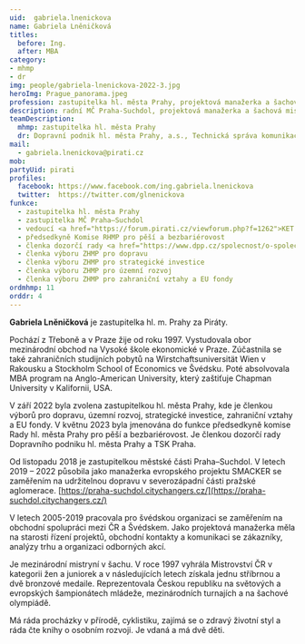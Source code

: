 ```yaml
---
uid:  gabriela.lnenickova
name: Gabriela Lněničková
titles:
  before: Ing.
  after: MBA
category: 
- mhmp
- dr
img: people/gabriela-lnenickova-2022-3.jpg
heroImg: Prague_panorama.jpeg
profession: zastupitelka hl. města Prahy, projektová manažerka a šachová mistryně
description: radní MČ Praha-Suchdol, projektová manažerka a šachová mistryně
teamDescription:
  mhmp: zastupitelka hl. města Prahy
  dr: Dopravní podnik hl. města Prahy, a.s., Technická správa komunikací a.s.
mail:
  - gabriela.lnenickova@pirati.cz
mob:	
partyUid: pirati		 
profiles:    
  facebook: https://www.facebook.com/ing.gabriela.lnenickova    
  twitter:  https://twitter.com/glnenickova		  
funkce:
  - zastupitelka hl. města Prahy
  - zastupitelka MČ Praha–Suchdol
  - vedoucí <a href="https://forum.pirati.cz/viewforum.php?f=1262">KET Doprava</a>
  - předsedkyně Komise RHMP pro pěší a bezbariérovost
  - členka dozorčí rady <a href="https://www.dpp.cz/spolecnost/o-spolecnosti/organizacni-struktura">Dopravního podniku hl. města Prahy</a>
  - členka výboru ZHMP pro dopravu
  - členka výboru ZHMP pro strategické investice
  - členka výboru ZHMP pro územní rozvoj
  - členka výboru ZHMP pro zahraniční vztahy a EU fondy
ordmhmp: 11
orddr: 4
---
```


**Gabriela Lněničková** je zastupitelka hl. m. Prahy za Piráty. 

Pochází z Třeboně a v Praze žije od roku 1997. Vystudovala obor mezinárodní obchod na Vysoké škole ekonomické v Praze. Zúčastnila se také zahraničních studijních pobytů na Wirstchaftsuniversität Wien v Rakousku a Stockholm School of Economics ve Švédsku. Poté absolvovala MBA program na Anglo-American University, který zaštiťuje Chapman University v Kalifornii, USA.

V září 2022 byla zvolena zastupitelkou hl. města Prahy, kde je členkou výborů pro dopravu, územní rozvoj, strategické investice, zahraniční vztahy a EU fondy. V květnu 2023 byla jmenována do funkce předsedkyně komise Rady hl. města Prahy pro pěší a bezbariérovost. Je členkou dozorčí rady Dopravního podniku hl. města Prahy a TSK Praha.

Od listopadu 2018 je zastupitelkou městské části Praha–Suchdol. V letech 2019 – 2022 působila jako manažerka evropského projektu SMACKER se zaměřením na udržitelnou dopravu v severozápadní části pražské aglomerace. [https://praha-suchdol.citychangers.cz/](https://praha-suchdol.citychangers.cz/)

V letech 2005-2019 pracovala pro švédskou organizaci se zaměřením na obchodní spolupráci mezi ČR a Švédskem. Jako projektová manažerka měla na starosti řízení projektů, obchodní kontakty a komunikaci se zákazníky, analýzy trhu a organizaci odborných akcí.

Je mezinárodní mistryní v šachu. V roce 1997 vyhrála Mistrovství ČR v kategorii žen a juniorek a v následujících letech získala jednu stříbrnou a dvě bronzové medaile. Reprezentovala Českou republiku na světových a evropských šampionátech mládeže, mezinárodních turnajích a na šachové olympiádě.

Má ráda procházky v přírodě, cyklistiku, zajímá se o zdravý životní styl a ráda čte knihy o osobním rozvoji. Je vdaná a má dvě děti.
